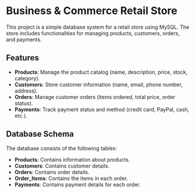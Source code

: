 # Business & Commerce Retail Store

This project is a simple database system for a retail store using MySQL. The store includes functionalities for managing products, customers, orders, and payments.

## Features

- **Products**: Manage the product catalog (name, description, price, stock, category).
- **Customers**: Store customer information (name, email, phone number, address).
- **Orders**: Manage customer orders (items ordered, total price, order status).
- **Payments**: Track payment status and method (credit card, PayPal, cash, etc.).

## Database Schema

The database consists of the following tables:

- **Products**: Contains information about products.
- **Customers**: Contains customer details.
- **Orders**: Contains order details.
- **Order_Items**: Contains the items in each order.
- **Payments**: Contains payment details for each order.

